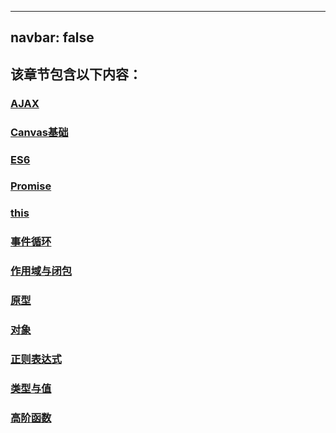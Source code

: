 
---
navbar: false
---

## 该章节包含以下内容：
  
  
### [AJAX](AJAX.md)

  
### [Canvas基础](Canvas基础.md)

  
### [ES6](ES6.md)

  
### [Promise](Promise.md)

  
### [this](this.md)

  
### [事件循环](事件循环.md)

  
### [作用域与闭包](作用域与闭包.md)

  
### [原型](原型.md)

  
### [对象](对象.md)

  
### [正则表达式](正则表达式.md)

  
### [类型与值](类型与值.md)

  
### [高阶函数](高阶函数.md)

  